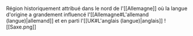 Région historiquement attribué dans le nord de l'[[Allemagne]] où la langue d'origine a grandement influencé l'[[Allemagne#L'allemand (langue)|allemand]] et en parti l'[[UK#L'anglais (langue)|anglais]]
![[Saxe.png]]